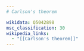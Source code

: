 ```yaml
---
# Carlson's theorem

wikidata: Q5042898
msc_classification: 30
wikipedia_links:
  - "[[Carlson's theorem]]"
---
```

